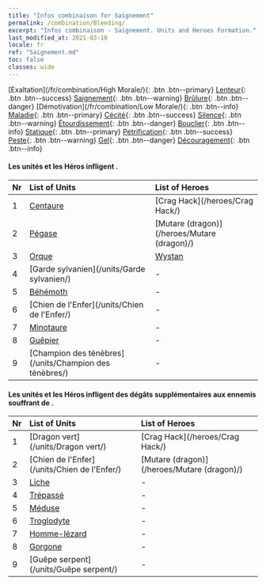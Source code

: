 ```yaml
---
title: "Infos combinaison for Saignement"
permalink: /combination/Bleeding/
excerpt: "Infos combinaison - Saignement. Units and Heroes Formation."
last_modified_at: 2021-03-18
locale: fr
ref: "Saignement.md"
toc: false
classes: wide
---
```


  [Exaltation](/fr/combination/High Morale/){: .btn .btn--primary} [Lenteur](/fr/combination/Slow/){: .btn .btn--success} [Saignement](/fr/combination/Bleeding/){: .btn .btn--warning} [Brûlure](/fr/combination/Burning/){: .btn .btn--danger} [Démotivation](/fr/combination/Low Morale/){: .btn .btn--info} [Maladie](/fr/combination/Disease/){: .btn .btn--primary} [Cécité](/fr/combination/Blind/){: .btn .btn--success} [Silence](/fr/combination/Silence/){: .btn .btn--warning} [Étourdissement](/fr/combination/Stun/){: .btn .btn--danger} [Bouclier](/fr/combination/Shield/){: .btn .btn--info} [Statique](/fr/combination/Static/){: .btn .btn--primary} [Pétrification](/fr/combination/Petrify/){: .btn .btn--success} [Peste](/fr/combination/Plague/){: .btn .btn--warning} [Gel](/fr/combination/Freeze/){: .btn .btn--danger} [Découragement](/fr/combination/Deterrence/){: .btn .btn--info} 


#### Les unités et les Héros infligent <Saignement>.

  | Nr |  List of Units  | List of Heroes | 
  |:---|:----------------|:---------------| 
  | 1 | [Centaure](/units/Centaure/) | [Crag Hack](/heroes/Crag Hack/) |
  | 2 | [Pégase](/units/Pégase/) | [Mutare (dragon)](/heroes/Mutare (dragon)/) |
  | 3 | [Orque](/units/Orque/) | [Wystan](/heroes/Wystan/) |
  | 4 | [Garde sylvanien](/units/Garde sylvanien/) | - |
  | 5 | [Béhémoth](/units/Béhémoth/) | - |
  | 6 | [Chien de l'Enfer](/units/Chien de l'Enfer/) | - |
  | 7 | [Minotaure](/units/Minotaure/) | - |
  | 8 | [Guêpier](/units/Guêpier/) | - |
  | 9 | [Champion des ténèbres](/units/Champion des ténèbres/) | - |


#### Les unités et les Héros infligent des dégâts supplémentaires aux ennemis souffrant de <Saignement>.

  | Nr |  List of Units  | List of Heroes | 
  |:---|:----------------|:---------------| 
  | 1 | [Dragon vert](/units/Dragon vert/) | [Crag Hack](/heroes/Crag Hack/) |
  | 2 | [Chien de l'Enfer](/units/Chien de l'Enfer/) | [Mutare (dragon)](/heroes/Mutare (dragon)/) |
  | 3 | [Liche](/units/Liche/) | - |
  | 4 | [Trépassé](/units/Trépassé/) | - |
  | 5 | [Méduse](/units/Méduse/) | - |
  | 6 | [Troglodyte](/units/Troglodyte/) | - |
  | 7 | [Homme-lézard](/units/Homme-lézard/) | - |
  | 8 | [Gorgone](/units/Gorgone/) | - |
  | 9 | [Guêpe serpent](/units/Guêpe serpent/) | - |
